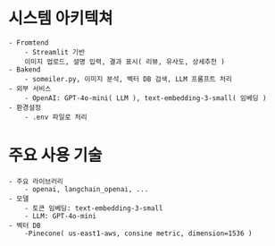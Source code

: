 # 시스템 아키텍쳐
    - Fromtend
        - Streamlit 기반
        이미지 업로드, 설명 입력, 결과 표시( 리뷰, 유사도, 상세추천 )
    - Bakend
        - someiler.py, 이미지 분석, 벡터 DB 검색, LLM 프롬프트 처리
    - 외부 서비스
        - OpenAI: GPT-4o-mini( LLM ), text-embedding-3-small( 임베딩 )
    - 환경설정
        - .env 파일로 처리

# 주요 사용 기술
    - 주요 라이브러리
        - openai, langchain_openai, ...
    - 모델
        - 토큰 임베딩: text-embedding-3-small
        - LLM: GPT-4o-mini
    - 벡터 DB
        -Pinecone( us-east1-aws, consine metric, dimension=1536 )
